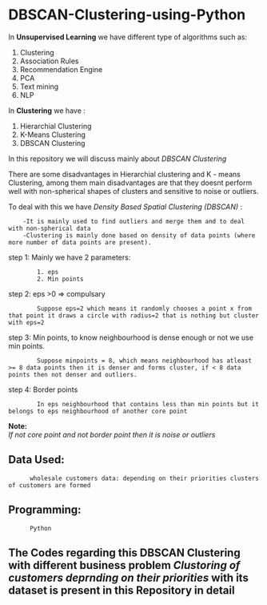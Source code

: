 # DBSCAN-Clustering-using-Python
 
 In **Unsupervised Learning** we have different type of algorithms such as:
 
1. Clustering
2. Association Rules
3. Recommendation Engine
4. PCA
5. Text mining
6. NLP


In **Clustering** we have :
1. Hierarchial Clustering
2. K-Means Clustering
3. DBSCAN Clustering

In this repository we will discuss mainly about *DBSCAN Clustering*

   There are some disadvantages in Hierarchial clustering and K - means Clustering, among them main disadvantages are that they doesnt perform well with non-spherical shapes of clusters and sensitive to noise or outliers. 
   
   To deal with this we have *Density Based Spatial Clustering (DBSCAN)* :
   
        -It is mainly used to find outliers and merge them and to deal with non-spherical data
        -Clustering is mainly done based on density of data points (where more number of data points are present).
        
        
   step 1: Mainly we have 2 parameters:
   
            1. eps
            2. Min points
            
   step 2: eps >0 => compulsary
   
            Suppose eps=2 which means it randomly chooses a point x from that point it draws a circle with radius=2 that is nothing but cluster with eps=2
   step 3: Min points, to know neighbourhood is dense enough or not we use min points.
   
            Suppose minpoints = 8, which means neighbourhood has atleast >= 8 data points then it is denser and forms cluster, if < 8 data points then not denser and outliers.
            
   step 4: Border points
   
            In eps neighbourhood that contains less than min points but it belongs to eps neighbourhood of another core point
            
   **Note:**\
      *If not core point and not border point then it is noise or outliers*


## Data Used:
          wholesale customers data: depending on their priorities clusters of customers are formed
          
## Programming:
          Python


## **The Codes regarding this DBSCAN Clustering with different business problem *Clustoring of customers deprnding on their priorities* with its dataset is present in this Repository in detail**
